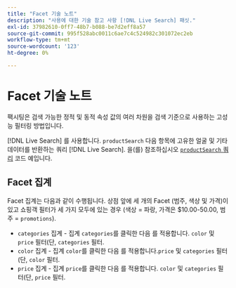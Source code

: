 ```yaml
---
title: "Facet 기술 노트"
description: "사용에 대한 기술 참고 사항 [!DNL Live Search] 패싯."
exl-id: 37982610-0ff7-48b7-b088-be7d2eff8a57
source-git-commit: 995f528abc0011c6ae7c4c524982c301072ec2eb
workflow-type: tm+mt
source-wordcount: '123'
ht-degree: 0%

---
```


# Facet 기술 노트

팩시팅은 검색 가능한 정적 및 동적 속성 값의 여러 차원을 검색 기준으로 사용하는 고성능 필터링 방법입니다.

[!DNL Live Search] 를 사용합니다. `productSearch` 다음 항목에 고유한 얼굴 및 기타 데이터를 반환하는 쿼리 [!DNL Live Search]. 을(를) 참조하십시오 [`productSearch` 쿼리](https://developer.adobe.com/commerce/webapi/graphql/schema/live-search/queries/product-search/) 코드 예입니다.

## Facet 집계

Facet 집계는 다음과 같이 수행됩니다. 상점 앞에 세 개의 Facet (범주, 색상 및 가격)이 있고 쇼핑객 필터가 세 가지 모두에 있는 경우 (색상 = 파랑, 가격은 $10.00-50.00, 범주 = `promotions`).

* `categories` 집계 - 집계 `categories`를 클릭한 다음 를 적용합니다. `color` 및 `price` 필터(단, `categories` 필터.
* `color` 집계 - 집계 `color`를 클릭한 다음 를 적용합니다.`price` 및 `categories` 필터(단, `color` 필터.
* `price` 집계 - 집계 `price`를 클릭한 다음 를 적용합니다. `color` 및 `categories` 필터(단, `price` 필터.
